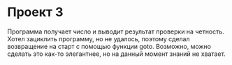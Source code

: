 # Проект 3
Программа получает число и выводит результат проверки на четность. Хотел зациклить программу, но не удалось, поэтому сделал возвращение на старт с помощью функции goto. Возможно,
можно сделать это как-то элегантнее, но на данный момент знаний не хватает.
